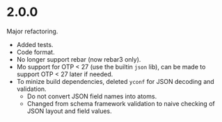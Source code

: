 # 2.0.0

Major refactoring.

- Added tests.
- Code format.
- No longer support rebar (now rebar3 only).
- Mo support for OTP < 27 (use the builtin `json` lib), can be made to support OTP < 27 later if needed.
- To minize build dependencies, deleted `yconf` for JSON decoding and validation.
  - Do not convert JSON field names into atoms.
  - Changed from schema framework validation to naive checking of JSON layout and field values.
